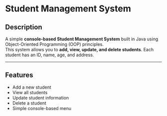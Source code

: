 # Student Management System

## Description
A simple **console-based Student Management System** built in Java using Object-Oriented Programming (OOP) principles.  
This system allows you to **add, view, update, and delete students**. Each student has an ID, name, age, and address.

---

## Features
- Add a new student  
- View all students  
- Update student information  
- Delete a student  
- Simple console-based menu
